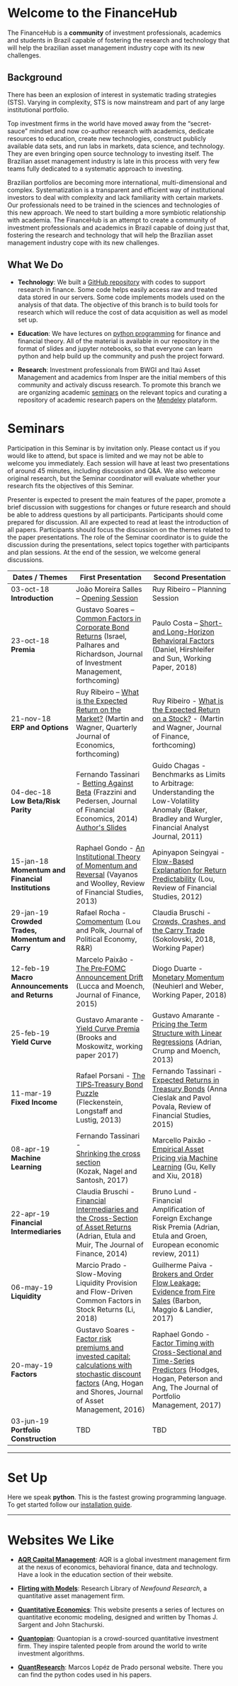 # Welcome to the FinanceHub

The FinanceHub is a **community** of investment professionals, academics
and students in Brazil capable of fostering the research and technology
that will help the brazilian asset management industry cope with its new
challenges.

## Background
There has been an explosion of interest in systematic trading strategies
(STS). Varying in complexity, STS is now mainstream and part of any
large institutional portfolio.

Top investment firms in the world have moved away from the
“secret-sauce” mindset and now co-author research with academics,
dedicate resources to education, create new technologies, construct
publicly available data sets, and run labs in markets, data science,
and technology. They are even bringing open source technology to
investing itself. The Brazilian asset management industry is late in
this process with very few teams fully dedicated to a systematic
approach to investing.

Brazilian portfolios are becoming more international, multi-dimensional
and complex. Systematization is a transparent and efficient way of
institutional investors to deal with complexity and lack familiarity
with certain markets. Our professionals need to be trained in the
sciences and technologies of this new approach. We need to start
building a more symbiotic relationship with academia. The FinanceHub is
an attempt to create a community of investment professionals and
academics in Brazil capable of doing just that, fostering the research
and technology that will help the Brazilian asset management industry
cope with its new challenges.

## What We Do

* **Technology**: We built a [GitHub repository](https://github.com/Finance-Hub/FinanceHub) with codes to support
research in finance. Some code helps easily access raw and treated data
stored in our servers. Some code implements models used on the analysis
of that data. The objective of this branch is to build tools for
research which will reduce the cost of data acquisition as well as model
set up.

* **Education**: We have lectures on [python programming](https://github.com/Finance-Hub/FinanceHub/tree/master/fhnotebooks/Introduction%20to%20Python) for finance and
financial theory. All of the material is available in our repository in
the format of slides and jupyter notebooks, so that everyone can learn
python and help build up the community and push the project forward.

* **Research**: Investment professionals from BWGI and Itaú Asset
Management and academics from Insper are the initial members of this
community and activaly discuss research.  To promote this branch we are
organizing academic [seminars](https://github.com/Finance-Hub/FinanceHubMaterials/tree/master/Seminars) on the relevant 
topics and curating a repository of academic research papers on the [Mendeley](https://www.mendeley.com/) plataform.

# Seminars

Participation in this Seminar is by invitation only. Please contact us
if you would like to attend, but space is limited and we may not be able
to welcome you immediately. Each session will have at least two
presentations of around 45 minutes, including discussion and Q&A. We
also welcome original research, but the Seminar coordinator will
evaluate whether your research fits the objectives of this Seminar.

Presenter is expected to present the main features of the paper, promote
a brief discussion with suggestions for changes or future research and
should be able to address questions by all participants. Participants
should come prepared for discussion. All are expected to read at least
the introduction of all papers. Participants should focus the discussion
on the themes related to the paper presentations. The role of the
Seminar coordinator is to guide the discussion during the presentations,
select topics together with participants and plan sessions. At the end
of the session, we welcome general discussions.

| Dates  /  Themes                                         | First Presentation                                                                                                                             | Second Presentation                                                                                                                                         |
|----------------------------------------------------------|------------------------------------------------------------------------------------------------------------------------------------------------|-------------------------------------------------------------------------------------------------------------------------------------------------------------|
| 03-oct-18 <br> **Introduction**                          | João Moreira Salles – [Opening Session](https://github.com/Finance-Hub/FinanceHubMaterials/blob/master/Seminars/FinanceHub%20Introduction.pdf)        | Ruy   Ribeiro – Planning Session                                                                                                                            |
| 23-oct-18 <br> **Premia**                                | Gustavo Soares – [Common Factors in Corporate Bond Returns](https://github.com/Finance-Hub/FinanceHubMaterials/blob/master/Seminars/Gustavo%20Soares%20-%20Common%20Factors%20in%20Corporate%20Bond%20Returns.pdf) (Israel, Palhares and   Richardson, Journal of Investment Management, forthcoming) | Paulo Costa – [Short- and Long-Horizon Behavioral Factors](https://github.com/Finance-Hub/FinanceHubMaterials/blob/master/Seminars/Paulo%20Costa%20-%20Short%20and%20Long%20Horizon%20Behavioral%20Factors.pdf) (Daniel, Hirshleifer and Sun, Working Paper, 2018)                                                 |
| 21-nov-18 <br> **ERP and Options**                       | Ruy Ribeiro – [What is the Expected Return on the Market?](http://personal.lse.ac.uk/martiniw/WIER%20slides.pdf) (Martin and Wagner, Quarterly Journal   of Economics, forthcoming)                       | Ruy Ribeiro - [What is the Expected Return on a Stock?](http://personal.lse.ac.uk/martiniw/SVIXi%20slides%20latest.pdf) - (Martin and Wagner, Journal of Finance, forthcoming)                                                             |
| 04-dec-18 <br> **Low Beta/Risk Parity**                  | Fernando Tassinari - [Betting Against Beta](https://github.com/Finance-Hub/FinanceHubMaterials/blob/master/Seminars/Fernando%20Tassinari%20-%20Betting%20Against%20Beta.pdf) (Frazzini and Pedersen, Journal of Financial   Economics, 2014) [Author's Slides](http://docs.lhpedersen.com/BettingAgainstBeta_Slides.pdf)                                 | Guido Chagas - Benchmarks as Limits to Arbitrage: Understanding the Low-Volatility Anomaly   (Baker, Bradley and Wurgler, Financial Analyst Journal, 2011)  |
| 15-jan-18 <br> **Momentum and Financial Institutions**   | Raphael Gondo - [An Institutional Theory of Momentum and Reversal](https://github.com/Finance-Hub/FinanceHubMaterials/blob/master/Seminars/Rapahel%20Gondo%20-%20An%20Intitutional%20Theory%20of%20Momentum%20and%20Reversal.pdf) (Vayanos and Woolley,  Review of Financial Studies, 2013) | Apinyapon Seingyai - [Flow-Based Explanation for Return Predictability](https://github.com/Finance-Hub/FinanceHubMaterials/blob/master/Seminars/Apinyapon%20Seingyai%20-%20Flow%20Based%20Explanation%20for%20Return%20Predictability.pdf) (Lou, Review of Financial   Studies, 2012)|
| 29-jan-19 <br> **Crowded Trades, Momentum and Carry**    | Rafael Rocha - [Comomentum](https://github.com/Finance-Hub/FinanceHubMaterials/blob/master/Seminars/Rafael%20Rocha%20-%20Comomentum.pdf) (Lou and Polk, Journal of Political Economy, R&R)  | Claudia Bruschi   - [Crowds, Crashes, and the Carry Trade](https://github.com/Finance-Hub/FinanceHubMaterials/blob/master/Seminars/Claudia%20Bruschi%20-%20Crowds%2C%20Crashes%20%26%20Carry%20Trade.pdf) (Sokolovski, 2018, Working Paper)    |
| 12-feb-19 <br> **Macro Announcements and Returns**       | Marcelo Paixão - [The Pre‐FOMC Announcement Drift](https://github.com/Finance-Hub/FinanceHubMaterials/blob/master/Seminars/Marcelo%20Paixao%20-%20Pre%E2%80%90FOMC%20Announcement%20Drift.pdf) (Lucca and Moench, Journal of Finance, 2015)  | Diogo Duarte - [Monetary Momentum](https://github.com/Finance-Hub/FinanceHubMaterials/blob/master/Seminars/Diogo%20Duarte%20-%20Monetary%20Momentum.pdf) (Neuhierl and Weber, Working Paper, 2018)  |
| 25-feb-19 <br> **Yield Curve**                           | Gustavo Amarante - [Yield Curve Premia](https://github.com/Finance-Hub/FinanceHubMaterials/blob/master/Seminars/Gustavo%20Amarante%20-%20Yield%20Curve%20Premia.pdf) (Brooks and Moskowitz, working paper 2017) | Gustavo Amarante - [Pricing the Term Structure with Linear Regressions](https://github.com/Finance-Hub/FinanceHubMaterials/blob/master/Seminars/Gustavo%20Amarante%20-%20Pricing%20Term%20Structures%20with%20Linear%20Regressions.pdf) (Adrian, Crump and Moench, 2013) |
| 11-mar-19 <br> **Fixed Income**                          | Rafael Porsani - [The TIPS‐Treasury Bond Puzzle](https://github.com/Finance-Hub/FinanceHubMaterials/blob/master/Seminars/Rafael%20Porsani%20-%20TIPS-Treasury%20Bond%20Puzzle.pdf) (Fleckenstein, Longstaff and Lustig, 2013) | Fernando Tassinari - [Expected Returns in Treasury Bonds](https://github.com/Finance-Hub/FinanceHubMaterials/blob/master/Seminars/Fernando%20Tassinari%20-%20Expected%20Returns%20in%20Treasury%20Bonds.pdf) (Anna Cieslak and Pavol Povala,  Review of Financial Studies, 2015)  |
| 08-apr-19 <br> **Machine Learning**                      | Fernando Tassinari - [Shrinking the cross section](https://github.com/Finance-Hub/FinanceHubMaterials/blob/master/Seminars/Fernando%20Tassinari%20-%20Shrinking%20the%20Cross%20Sectional.pdf) (Kozak, Nagel and Santosh, 2017) | Marcello Paixão - [Empirical Asset Pricing via Machine Learning](https://github.com/Finance-Hub/FinanceHubMaterials/blob/master/Seminars/Marcello%20Paixão%20-%20Emprirical%20Asset%20Pricing%20ML.pdf) (Gu, Kelly and Xiu, 2018)|
| 22-apr-19 <br> **Financial Intermediaries**              | Claudia Bruschi - [Financial Intermediaries and the Cross-Section of Asset Returns](https://github.com/Finance-Hub/FinanceHubMaterials/blob/master/Seminars/Claudia%20Bruschi%20-%20Financial%20Intermediaries%20and%20the%20Cross%20Section%20of%20Asset%20Returns.pdf) (Adrian, Etula and Muir, The Journal of Finance, 2014) | Bruno Lund - Financial Amplification of Foreign Exchange Risk Premia (Adrian, Etula and Groen,  European economic review, 2011) |
| 06-may-19 <br> **Liquidity**                             | Marcio Prado - Slow-Moving Liquidity Provision and Flow-Driven Common Factors in Stock Returns (Li, 2018) | Guilherme Paiva - [Brokers and Order Flow Leakage: Evidence from Fire Sales](https://github.com/Finance-Hub/FinanceHubMaterials/blob/master/Seminars/Guilherme%20Paiva%20-%20Brokers%20and%20Order%20Flow%20Leakage.pdf) (Barbon, Maggio & Landier, 2017) |
| 20-may-19 <br> **Factors**                               | Gustavo Soares - [Factor risk premiums and invested capital: calculations with stochastic discount factors](https://github.com/Finance-Hub/FinanceHubMaterials/blob/master/Seminars/Gustavo%20Sosares%20-%20Factor%20risk%20premiums%20and%20invested%20capital.pdf) (Ang, Hogan and Shores, Journal of Asset Management, 2016) | Raphael Gondo - [Factor Timing with Cross-Sectional and Time-Series Predictors](https://github.com/Finance-Hub/FinanceHubMaterials/blob/master/Seminars/Raphael%20Gondo%20-%20Factor%20Timing%20with%20Cross.pdf) (Hodges, Hogan, Peterson and Ang, The Journal of Portfolio Management, 2017) |
| 03-jun-19 <br> **Portfolio Construction**                | TBD | TBD |


---

# Set Up

Here we speak **python**. This is the fastest growing programming
language. To get started follow our [installation guide](https://github.com/Finance-Hub/FinanceHubMaterials/blob/master/Guides/Installation%20Guide.pdf).


---

# Websites We Like
* **[AQR Capital Management](https://www.aqr.com)**: AQR is a global investment
management firm at the nexus of economics, behavioral finance, data and technology.
Have a look in the education section of their website.

* **[Flirting with Models](https://blog.thinknewfound.com)**: Research Library of
*Newfound Research*, a quantitative asset management firm.

* **[Quantitative Economics](https://lectures.quantecon.org)**: This website presents a series of lectures on 
quantitative economic modeling, designed and written by Thomas J. Sargent and John Stachurski.

* **[Quantopian](https://www.quantopian.com)**: Quantopian is a crowd-sourced
quantitative investment firm. They inspire talented people from around the world to
write investment algorithms.

* **[QuantResearch](http://www.quantresearch.org)**: Marcos Lopéz de Prado personal
website. There you can find the python codes used in his papers.
